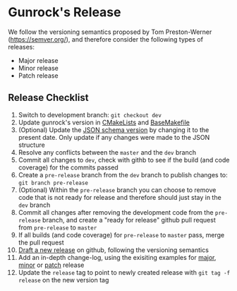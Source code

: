 # Gunrock's Release

We follow the versioning semantics proposed by Tom Preston-Werner (https://semver.org/), and therefore consider the following types of releases:

- Major release
- Minor release
- Patch release

## Release Checklist

1. Switch to development branch: `git checkout dev`
2. Update gunrock's version in [CMakeLists](https://github.com/gunrock/gunrock/blob/master/CMakeLists.txt#L3-L5) and [BaseMakefile](https://github.com/gunrock/gunrock/blob/master/examples/BaseMakefile.mk)
3. (Optional) Update the [JSON schema version](https://github.com/gunrock/gunrock/blob/master/gunrock/util/info_rapidjson.cuh#L220-L221) by changing it to the present date. Only update if any changes were made to the JSON structure
4. Resolve any conflicts between the `master` and the `dev` branch
5. Commit all changes to `dev`, check with githb to see if the build (and code coverage) for the commits passed
6. Create a `pre-release` branch from the `dev` branch to publish changes to: `git branch pre-release`
7. (Optional) Within the `pre-release` branch you can choose to remove code that is not ready for release and therefore should just stay in the `dev` branch
8. Commit all changes after removing the development code from the `pre-release` branch, and create a "ready for release" github pull request from `pre-release` to `master`
9. If all builds (and code coverage) for `pre-release` to `master` pass, merge the pull request
10. [Draft a new release](https://github.com/gunrock/gunrock/releases) on github, following the versioning semantics
11. Add an in-depth change-log, using the exisiting examples for [major](https://github.com/gunrock/gunrock/releases/tag/v1.0), [minor](https://github.com/gunrock/gunrock/releases/tag/v1.1) or [patch](https://github.com/gunrock/gunrock/releases/tag/v0.5.1) release
12. Update the `release` tag to point to newly created release with `git tag -f release` on the new version tag
